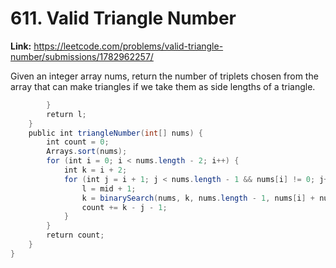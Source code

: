 # 611. Valid Triangle Number

**Link:** https://leetcode.com/problems/valid-triangle-number/submissions/1782962257/

Given an integer array nums, return the number of triplets chosen from the array that can make triangles if we take them as side lengths of a triangle.

```java
        }
        return l;
    }
    public int triangleNumber(int[] nums) {
        int count = 0;
        Arrays.sort(nums);
        for (int i = 0; i < nums.length - 2; i++) {
            int k = i + 2;
            for (int j = i + 1; j < nums.length - 1 && nums[i] != 0; j++) {
                l = mid + 1;
                k = binarySearch(nums, k, nums.length - 1, nums[i] + nums[j]);
                count += k - j - 1;
            }
        }
        return count;
    }
}
```
